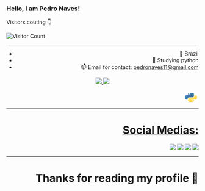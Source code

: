 ### Hello, I am Pedro Naves!
Visitors couting 👇

![Visitor Count](https://profile-counter.glitch.me/PedroNaves7/count.svg)
<div style="text-align: right">

  ----------------------------------------------------------------------------------
  
- 📍 Brazil
- 🐍 Studying python
- 📫 Email for contact: pedronaves11@gmail.com
<div align="center">
  <a href="https://github.com/PedroNaves7">
  <img height="150em" src="https://github-readme-stats.vercel.app/api?username=PedroNaves7&show_icons=true&theme=dark&include_all_commits=true&count_private=true"/>
  <img height="150em" src="https://github-readme-stats.vercel.app/api/top-langs/?username=PedroNaves7&layout=compact&langs_count=7&theme=dark"/>
</div>
  <div style="display: inline_block"><br>
  <img align="center" alt="Pedro-Python" height="30" width="40" src="https://raw.githubusercontent.com/devicons/devicon/master/icons/python/python-original.svg">
</div>
  
   ----------------------------------------------------------------------------------
  
  ##
 
  # Social Medias:
  
   <div> 
  <a href="https://instagram.com/_pedro_naves" target="_blank"><img src="https://img.shields.io/badge/-Instagram-%23E4405F?style=for-the-badge&logo=instagram&logoColor=white" target="_blank"></a>
  <a href = "mailto:pedronaves11@gmai.com"><img src="https://img.shields.io/badge/-Gmail-%23333?style=for-the-badge&logo=gmail&logoColor=white" target="_blank"></a>
  <a href="https://steamcommunity.com/profiles/76561198994340195/" target="_blank"><img src="https://img.shields.io/badge/Steam-000000?style=for-the-badge&logo=steam&logoColor=white"></a>
  <a href="https://twitter.com/@Pedro_nc69" target="_blank"><img src= "https://img.shields.io/badge/Twitter-1DA1F2?style=for-the-badge&logo=twitter&logoColor=white"target="_blank"></a>
  
   </div>

   ----------------------------------------------------------------------------------
  
  # Thanks for reading my profile 🤝
  
